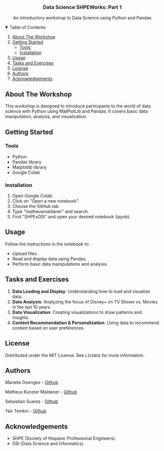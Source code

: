 <!-- PROJECT LOGO -->
<br />
<p align="center">
  <h3 align="center">Data Science SHPEWorks: Part 1</h3>

  <p align="center">
    An introductory workshop to Data Science using Python and Pandas
  </p>
</p>

<!-- TABLE OF CONTENTS -->
<details open="open">
  <summary>Table of Contents</summary>
  <ol>
    <li>
      <a href="#about-the-workshop">About The Workshop</a>
    </li>
    <li>
      <a href="#getting-started">Getting Started</a>
      <ul>
        <li><a href="#tools">Tools</a></li>
        <li><a href="#installation">Installation</a></li>
      </ul>
    </li>
    <li><a href="#usage">Usage</a></li>
    <li><a href="#tasks-and-exercises">Tasks and Exercises</a></li>
    <li><a href="#license">License</a></li>
    <li><a href="#authors">Authors</a></li>
    <li><a href="#acknowledgements">Acknowledgements</a></li>
  </ol>
</details>

<!-- ABOUT THE WORKSHOP -->
## About The Workshop

This workshop is designed to introduce participants to the world of data science with Python using MatPlotLib and Pandas. It covers basic data manipulation, analysis, and visualization.

<!-- GETTING STARTED -->
## Getting Started

### Tools

* Python
* Pandas library
* Matplotlib library
* Google Colab

### Installation

1. Open Google Colab.
2. Click on "Open a new notebook".
3. Choose the GitHub tab.
4. Type "matheusmaldaner" and search.
5. Find "SHPExDSI" and open your desired notebook (ipynb).

<!-- USAGE EXAMPLES -->
## Usage

Follow the instructions in the notebook to:
- Upload files.
- Read and display data using Pandas.
- Perform basic data manipulations and analysis.

<!-- TASKS AND EXERCISES -->
## Tasks and Exercises

1. **Data Loading and Display**: Understanding how to load and visualize data.
2. **Data Analysis**: Analyzing the focus of Disney+ on TV Shows vs. Movies in the last 10 years.
3. **Data Visualization**: Creating visualizations to draw patterns and insights.
4. **Content Recommendation & Personalization**: Using data to recommend content based on user preferences.

<!-- LICENSE -->
## License

Distributed under the MIT License. See `LICENSE` for more information.

<!-- AUTHORS -->
## Authors

Marielle Doenges - [Github](https://github.com/marielledoenges)

Matheus Kunzler Maldaner - [Github](https://github.com/matheusmaldaner)

Sebastian Suarez - [Github](https://github.com/suarezpernia) 

Yair Temkin - [Github](https://github.com/yairtemkin)

<!-- ACKNOWLEDGEMENTS -->
## Acknowledgements

* SHPE (Society of Hispanic Professional Engineers).
* DSI (Data Science and Informatics).

